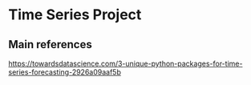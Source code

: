 # Time Series Project 
## Main references
https://towardsdatascience.com/3-unique-python-packages-for-time-series-forecasting-2926a09aaf5b
